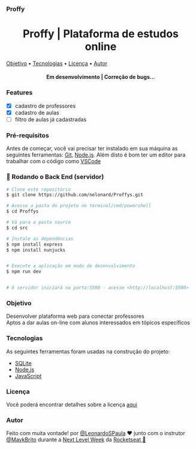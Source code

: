 ### Proffy
<h1 align="center">Proffy | Plataforma de estudos online</h1>

<p align="center> Plataforma para conectar professores e alunos</p>
          
 <p align="center">
 <a href="#objetivo">Objetivo</a> • 
 <a href="#tecnologias">Tecnologias</a> •  
 <a href="#licença">Licença</a> • 
 <a href="#autor">Autor</a>
</p>

<h4 align="center">
    Em desenvolvimento | Correção de bugs... 
</h4>

### Features
- [x] cadastro de professores
- [x] cadastro de aulas
- [ ] filtro de aulas já cadastradas 
### Pré-requisitos

Antes de começar, você vai precisar ter instalado em sua máquina as seguintes ferramentas:
[Git](https://git-scm.com), [Node.js](https://nodejs.org/en/). 
Além disto é bom ter um editor para trabalhar com o código como [VSCode](https://code.visualstudio.com/)

### 🎲 Rodando o Back End (servidor)

```bash
# Clone este repositório
$ git clone https://github.com/nelonard/Proffys.git

# Acesse a pasta do projeto no terminal/cmd/powershell 
$ cd Proffys

# Vá para a pasta source
$ cd src

# Instale as dependências
$ npm install express
$ npm install nunjucks


# Execute a aplicação em modo de desenvolvimento
$ npm run dev


# O servidor iniciará na porta:5500 - acesse <http://localhost:5500>
```
### Objetivo
   Desenvolver plataforma web para conectar professores<br>
  Aptos a dar aulas on-line com alunos interessados em tópicos específicos


### Tecnologias

As seguintes ferramentas foram usadas na construção do projeto:

- [SQLite](https://www.sqlite.org/)
- [Node.js](https://nodejs.org/en/)
- [JavaScript](https://developer.mozilla.org/pt-BR/docs/Aprender/JavaScript)

### Licença

  Você poderá encontrar detalhes sobre a licença <a href="https://github.com/nelonard/Proffys/blob/master/LICENSE.md" target="_blank"> aqui</a>
  
  ### Autor
  
  Feito com muita vontade! por <a href="https://www.linkedin.com/in/leonardo-silva-1626b8161/">@LeonardoSPaula</a> :heart: junto com o instrutor <a href="https://www.linkedin.com/in/maykbrito/">@MaykBrito</a> durante a <a href="https://rocketseat.com.br/">Next Level Week</a> da <a href="https://www.linkedin.com/school/rocketseat/">Rocketseat :rocket:</a>
  
  




